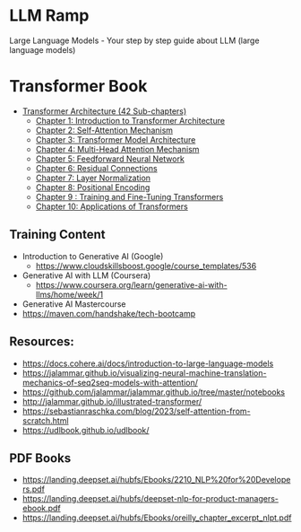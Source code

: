 # LLM Ramp  
Large Language Models - Your step by step guide about LLM (large language models)


# Transformer Book 

- [Transformer Architecture (42 Sub-chapters)](https://github.com/prodramp/llmramp/blob/main/transformer-architecture.md)
  - [Chapter 1: Introduction to Transformer Architecture](https://github.com/prodramp/LLMRamp/blob/main/books/transformer-architecture/ch01/README.md)
  - [Chapter 2: Self-Attention Mechanism](https://github.com/prodramp/LLMRamp/blob/main/books/transformer-architecture/ch02/README.md)
  - [Chapter 3: Transformer Model Architecture](https://github.com/prodramp/LLMRamp/blob/main/books/transformer-architecture/ch03/README.md)
  - [Chapter 4: Multi-Head Attention Mechanism](https://github.com/prodramp/LLMRamp/blob/main/books/transformer-architecture/ch04/README.md)
  - [Chapter 5: Feedforward Neural Network](https://github.com/prodramp/LLMRamp/blob/main/books/transformer-architecture/ch05/README.md)
  - [Chapter 6: Residual Connections](https://github.com/prodramp/LLMRamp/blob/main/books/transformer-architecture/ch06/README.md)
  - [Chapter 7: Layer Normalization](https://github.com/prodramp/LLMRamp/blob/main/books/transformer-architecture/ch07/README.md)
  - [Chapter 8: Positional Encoding](https://github.com/prodramp/LLMRamp/blob/main/books/transformer-architecture/ch08/README.md)
  - [Chapter 9 : Training and Fine-Tuning Transformers](https://github.com/prodramp/LLMRamp/blob/main/books/transformer-architecture/ch09/README.md)
  - [Chapter 10: Applications of Transformers](https://github.com/prodramp/LLMRamp/blob/main/books/transformer-architecture/ch10/README.md)


## Training Content
- Introduction to Generative AI (Google)
  - https://www.cloudskillsboost.google/course_templates/536
- Generative AI with LLM (Coursera)
  - https://www.coursera.org/learn/generative-ai-with-llms/home/week/1   
-  Generative AI Mastercourse
  - https://maven.com/handshake/tech-bootcamp


## Resources:
- https://docs.cohere.ai/docs/introduction-to-large-language-models
- https://jalammar.github.io/visualizing-neural-machine-translation-mechanics-of-seq2seq-models-with-attention/
- https://github.com/jalammar/jalammar.github.io/tree/master/notebooks
- http://jalammar.github.io/illustrated-transformer/
- https://sebastianraschka.com/blog/2023/self-attention-from-scratch.html
- https://udlbook.github.io/udlbook/


## PDF Books 
- https://landing.deepset.ai/hubfs/Ebooks/2210_NLP%20for%20Developers.pdf 
- https://landing.deepset.ai/hubfs/deepset-nlp-for-product-managers-ebook.pdf
- https://landing.deepset.ai/hubfs/Ebooks/oreilly_chapter_excerpt_nlpt.pdf 

